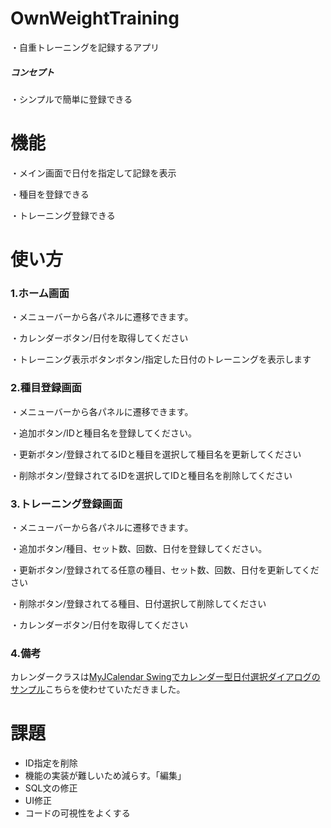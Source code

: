 # OwnWeightTraining
・自重トレーニングを記録するアプリ
##### コンセプト
・シンプルで簡単に登録できる

# 機能
・メイン画面で日付を指定して記録を表示

・種目を登録できる

・トレーニング登録できる

# 使い方
### 1.ホーム画面
・メニューバーから各パネルに遷移できます。

・カレンダーボタン/日付を取得してください

・トレーニング表示ボタンボタン/指定した日付のトレーニングを表示します

### 2.種目登録画面
・メニューバーから各パネルに遷移できます。

・追加ボタン/IDと種目名を登録してください。

・更新ボタン/登録されてるIDと種目を選択して種目名を更新してください

・削除ボタン/登録されてるIDを選択してIDと種目名を削除してください

### 3.トレーニング登録画面
・メニューバーから各パネルに遷移できます。

・追加ボタン/種目、セット数、回数、日付を登録してください。

・更新ボタン/登録されてる任意の種目、セット数、回数、日付を更新してください

・削除ボタン/登録されてる種目、日付選択して削除してください

・カレンダーボタン/日付を取得してください

### 4.備考
カレンダークラスは[MyJCalendar Swingでカレンダー型日付選択ダイアログのサンプル](https://w.atwiki.jp/chapati4it/pages/129.html)こちらを使わせていただきました。
# 課題
* ID指定を削除
* 機能の実装が難しいため減らす。「編集」
* SQL文の修正
* UI修正
* コードの可視性をよくする
    
